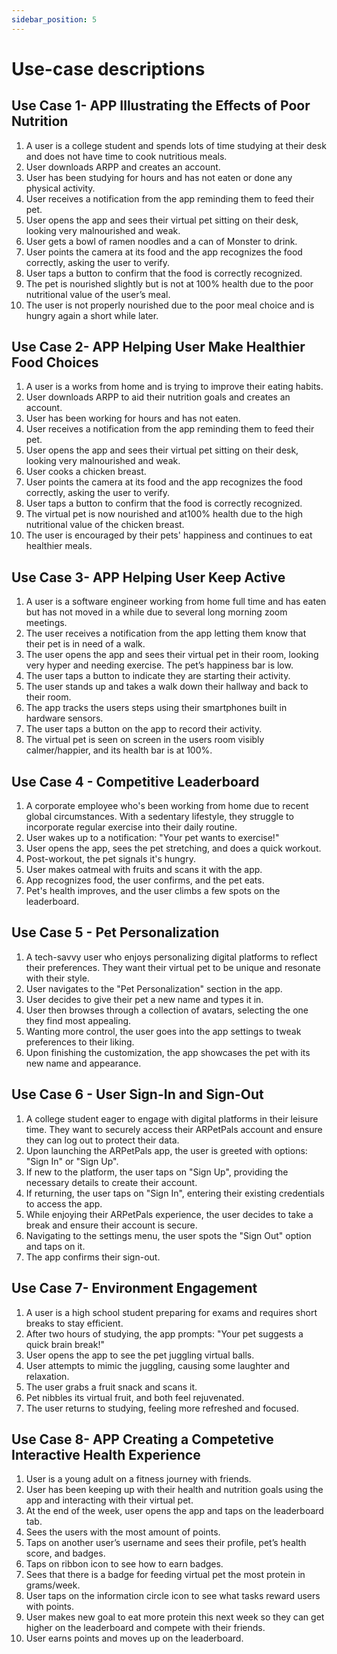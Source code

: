 ```yaml
---
sidebar_position: 5
---
```


# Use-case descriptions

## Use Case 1- APP Illustrating the Effects of Poor Nutrition 
1. A user is a college student and spends lots of time studying at their desk and does not have time to cook nutritious meals.
2. User downloads ARPP and creates an account. 
3. User has been studying for hours and has not eaten or done any physical activity.
4. User receives a notification from the app reminding them to feed their pet. 
5. User opens the app and sees their virtual pet sitting on their desk, looking very malnourished and weak. 
6. User gets a bowl of ramen noodles and a can of Monster to drink. 
7. User points the camera at its food and the app recognizes the food correctly, asking the user to verify. 
8. User taps a button to confirm that the food is correctly recognized. 
9. The pet is nourished slightly but is not at 100% health due to the poor nutritional value of the user’s meal. 
10. The user is not properly nourished due to the poor meal choice and is hungry again a short while later. 

## Use Case 2- APP Helping User Make Healthier Food Choices
1. A user is a works from home and is trying to improve their eating habits.
2. User downloads ARPP to aid their nutrition goals and creates an account.
3. User has been working for hours and has not eaten.
4. User receives a notification from the app reminding them to feed their pet.
5. User opens the app and sees their virtual pet sitting on their desk, looking very malnourished and weak.
6. User cooks a chicken breast.
7. User points the camera at its food and the app recognizes the food correctly, asking the user to verify.
8. User taps a button to confirm that the food is correctly recognized.
9. The virtual pet is now nourished and at100% health due to the high nutritional value of the chicken breast.
10. The user is encouraged by their pets' happiness and continues to eat healthier meals.

## Use Case 3- APP Helping User Keep Active
1. A user is a software engineer working from home full time and has eaten but has not moved in a while due to several long morning zoom meetings.
2. The user receives a notification from the app letting them know that their pet is in need of a walk.
3. The user opens the app and sees their virtual pet in their room, looking very hyper and needing exercise. The pet’s happiness bar is low.
4. The user taps a button to indicate they are starting their activity.
5. The user stands up and takes a walk down their hallway and back to their room.
6. The app tracks the users steps using their smartphones built in hardware sensors.
7. The user taps a button on the app to record their activity.
8. The virtual pet is seen on screen in the users room visibly calmer/happier, and its health bar is at 100%.

## Use Case 4 - Competitive Leaderboard
1. A corporate employee who's been working from home due to recent global circumstances. With a sedentary lifestyle, they struggle to incorporate regular exercise into their daily routine.
2. User wakes up to a notification: "Your pet wants to exercise!"
3. User opens the app, sees the pet stretching, and does a quick workout.
4. Post-workout, the pet signals it's hungry.
5. User makes oatmeal with fruits and scans it with the app.
6. App recognizes food, the user confirms, and the pet eats.
7. Pet's health improves, and the user climbs a few spots on the leaderboard.

## Use Case 5 - Pet Personalization
1. A tech-savvy user who enjoys personalizing digital platforms to reflect their preferences. They want their virtual pet to be unique and resonate with their style.
2. User navigates to the "Pet Personalization" section in the app.
3. User decides to give their pet a new name and types it in.
4. User then browses through a collection of avatars, selecting the one they find most appealing.
5. Wanting more control, the user goes into the app settings to tweak preferences to their liking.
6. Upon finishing the customization, the app showcases the pet with its new name and appearance.

## Use Case 6 - User Sign-In and Sign-Out
1. A college student eager to engage with digital platforms in their leisure time. They want to securely access their ARPetPals account and ensure they can log out to protect their data.
2. Upon launching the ARPetPals app, the user is greeted with options: "Sign In" or "Sign Up".
3. If new to the platform, the user taps on "Sign Up", providing the necessary details to create their account.
4. If returning, the user taps on "Sign In", entering their existing credentials to access the app.
5. While enjoying their ARPetPals experience, the user decides to take a break and ensure their account is secure.
6. Navigating to the settings menu, the user spots the "Sign Out" option and taps on it.
7. The app confirms their sign-out.

## Use Case 7- Environment Engagement
1. A user is a high school student preparing for exams and requires short breaks to stay efficient.
2. After two hours of studying, the app prompts: "Your pet suggests a quick brain break!"
3. User opens the app to see the pet juggling virtual balls.
4. User attempts to mimic the juggling, causing some laughter and relaxation.
5. The user grabs a fruit snack and scans it.
6. Pet nibbles its virtual fruit, and both feel rejuvenated.
7. The user returns to studying, feeling more refreshed and focused.

## Use Case 8- APP Creating a Competetive Interactive Health Experience
1. User is a young adult on a fitness journey with friends.
2. User has been keeping up with their health and nutrition goals using the app and interacting with their virtual pet.
3. At the end of the week, user opens the app and taps on the leaderboard tab.
4. Sees the users with the most amount of points.
5. Taps on another user’s username and sees their profile, pet’s health score, and badges.
6. Taps on ribbon icon to see how to earn badges.
7. Sees that there is a badge for feeding virtual pet the most protein in grams/week.
8. User taps on the information circle icon to see what tasks reward users with points.
9. User makes new goal to eat more protein this next week so they can get higher on the leaderboard and compete with their friends.
10. User earns points and moves up on the leaderboard.
